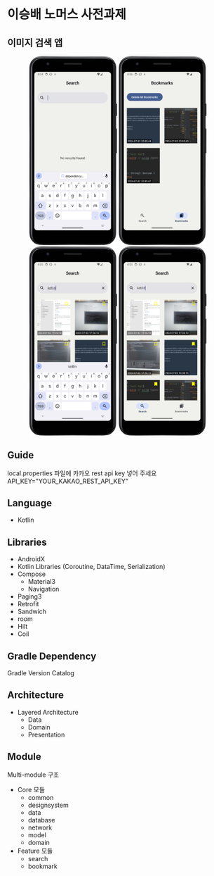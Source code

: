 # 이승배 노머스 사전과제

## 이미지 검색 앱
<p align="center">
  <img src="screenshot/Screenshot_SearchScreen.png" alt="Search Screen" width="200" />
  <img src="screenshot/Screenshot_BookmarkScreen.png" alt="Bookmark Screen" width="200" />
  <img src="screenshot/Screenshot_SearchScreen_Search.png" alt="Search Screen Search" width="200" />
  <img src="screenshot/Screenshot_SearchScreen_Bookmark.png" alt="Search Screen Bookmark" width="200" />
</p>

## Guide
local.properties 파일에 카카오 rest api key 넣어 주세요
API_KEY="YOUR_KAKAO_REST_API_KEY"

## Language
* Kotlin

## Libraries
* AndroidX
* Kotlin Libraries (Coroutine, DataTime, Serialization)
* Compose
  * Material3
  * Navigation
* Paging3
* Retrofit
* Sandwich
* room
* Hilt
* Coil

## Gradle Dependency
Gradle Version Catalog

## Architecture
* Layered Architecture 
  * Data
  * Domain
  * Presentation

## Module
Multi-module 구조 
* Core 모듈 
  * common
  * designsystem
  * data
  * database
  * network
  * model
  * domain
* Feature 모듈
  * search
  * bookmark